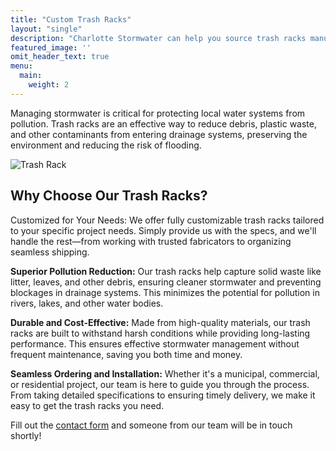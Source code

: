 ```yaml
---
title: "Custom Trash Racks"
layout: "single"
description: "Charlotte Stormwater can help you source trash racks manufactured to engineering specifications."
featured_image: ''
omit_header_text: true
menu:
  main:
    weight: 2
---
```


Managing stormwater is critical for protecting local water systems from pollution. Trash racks are an effective way to reduce debris, plastic waste, and other contaminants from entering drainage systems, preserving the environment and reducing the risk of flooding.

![Trash Rack](/images/custom_trash_rack.png)

## Why Choose Our Trash Racks?
Customized for Your Needs:
We offer fully customizable trash racks tailored to your specific project needs. Simply provide us with the specs, and we'll handle the rest—from working with trusted fabricators to organizing seamless shipping.

**Superior Pollution Reduction:**
Our trash racks help capture solid waste like litter, leaves, and other debris, ensuring cleaner stormwater and preventing blockages in drainage systems. This minimizes the potential for pollution in rivers, lakes, and other water bodies.

**Durable and Cost-Effective:**
Made from high-quality materials, our trash racks are built to withstand harsh conditions while providing long-lasting performance. This ensures effective stormwater management without frequent maintenance, saving you both time and money.

**Seamless Ordering and Installation:**
Whether it's a municipal, commercial, or residential project, our team is here to guide you through the process. From taking detailed specifications to ensuring timely delivery, we make it easy to get the trash racks you need.

Fill out the [contact form](/contact/) and someone from our team will be in touch shortly!